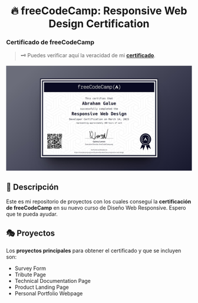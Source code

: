 <div align='center'>

# 🔥 freeCodeCamp: Responsive Web Design Certification

</div>

### Certificado de freeCodeCamp

> 🗝 Puedes verificar aquí la veracidad de mi [**certificado**](https://www.freecodecamp.org/certification/AbrahamGalue/responsive-web-design).

![vista-previa](./public/preview/01-certifies-preview.jpg)

## 🚀 Descripción

Este es mi repositorio de proyectos con los cuales conseguí la **certificación de freeCodeCamp** en su nuevo curso de Diseño Web Responsive. Espero que te pueda ayudar.

## 🎭 Proyectos

Los **proyectos principales** para obtener el certificado y que se incluyen son:

- Survey Form
- Tribute Page
- Technical Documentation Page
- Product Landing Page
- Personal Portfolio Webpage
